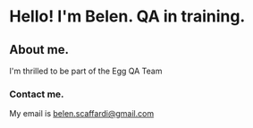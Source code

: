 # Hello! I'm Belen. QA in training.
## About me.
 I'm thrilled to be part of the Egg QA Team 
### Contact me. 
My email is belen.scaffardi@gmail.com
